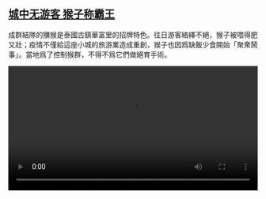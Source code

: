 <!--1593683631000-->
[城中无游客 猴子称霸王](https://www.dw.com/zh/%E5%9F%8E%E4%B8%AD%E6%97%A0%E6%B8%B8%E5%AE%A2%20%E7%8C%B4%E5%AD%90%E7%A7%B0%E9%9C%B8%E7%8E%8B/a-54014416)
------

<p>成群結隊的獼猴是泰國古鎮華富里的招牌特色。往日游客絡繹不絕，猴子被喂得肥又壯；疫情不僅給這座小城的旅游業造成重創，猴子也因爲缺飯少食開始「聚衆鬧事」。當地爲了控制猴群，不得不爲它們做絕育手術。</small></p><video src="https://tvdownloaddw-a.akamaihd.net/dwtv_video/flv/vdt_zh/2020/bchi200701_001_monkey_02f_sd_sor.mp4" controls style="width:100%"></video>
